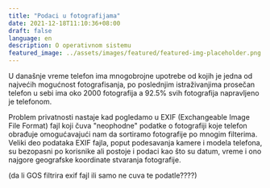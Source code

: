 ```yaml
---
title: "Podaci u fotografijama"
date: 2021-12-18T11:10:36+08:00
draft: false
language: en
description: O operativnom sistemu
featured_image: ../assets/images/featured/featured-img-placeholder.png
---
```

U današnje vreme telefon ima mnogobrojne upotrebe od kojih je jedna od najvećih mogućnost fotografisanja, po poslednjim istraživanjima prosečan telefon u sebi ima oko 2000 fotografija a 92.5% svih fotografija napravljeno je telefonom.

Problem privatnosti nastaje kad pogledamo u EXIF (Exchangeable Image File Format) fajl koji čuva "neophodne" podatke o fotografiji koje telefon obrađuje omogućavajući nam da sortiramo fotografije po mnogim filterima. Veliki deo podataka EXIF fajla, poput podesavanja kamere i modela telefona, su bezopasni po korisnike ali postoje i podaci kao što su datum, vreme i ono najgore geografske koordinate stvaranja fotografije.

(da li GOS filtrira exif fajl ili samo ne cuva te podatle????)


